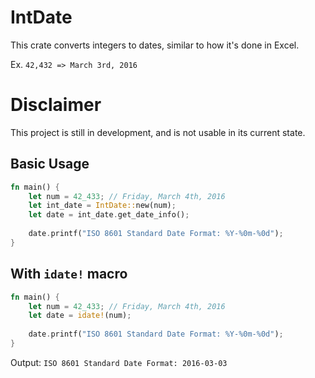 # IntDate
This crate converts integers to dates, similar to how it's done in Excel.

Ex. `42,432 => March 3rd, 2016`

# Disclaimer
This project is still in development, and is not usable in its current state.

## Basic Usage
```Rust
fn main() {
    let num = 42_433; // Friday, March 4th, 2016
    let int_date = IntDate::new(num);
    let date = int_date.get_date_info();
    
    date.printf("ISO 8601 Standard Date Format: %Y-%0m-%0d");
}
```

## With `idate!` macro
```Rust
fn main() {
    let num = 42_433; // Friday, March 4th, 2016
    let date = idate!(num);
    
    date.printf("ISO 8601 Standard Date Format: %Y-%0m-%0d");
}
```

Output: `ISO 8601 Standard Date Format: 2016-03-03`
